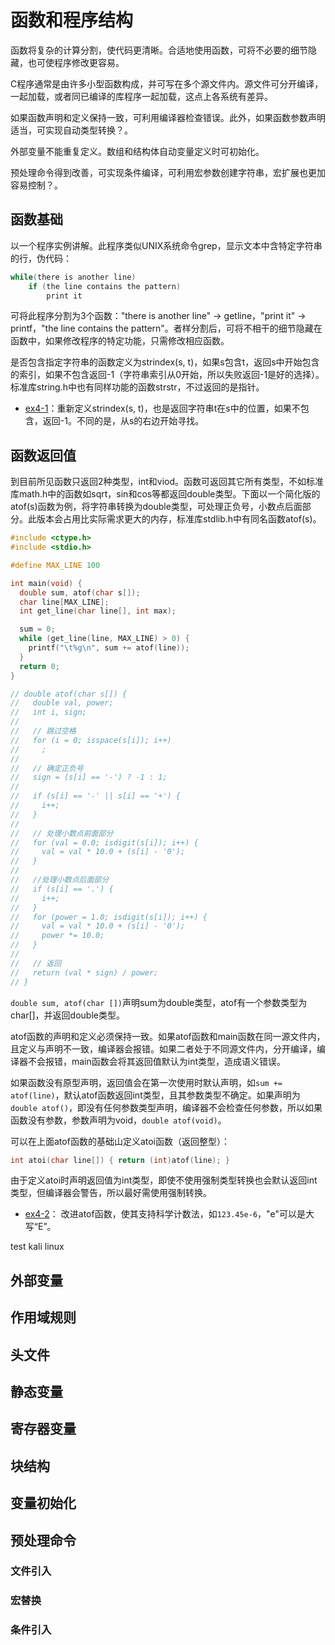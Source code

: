 # 函数和程序结构

函数将复杂的计算分割，使代码更清晰。合适地使用函数，可将不必要的细节隐藏，也可使程序修改更容易。

C程序通常是由许多小型函数构成，并可写在多个源文件内。源文件可分开编译，一起加载，或者同已编译的库程序一起加载，这点上各系统有差异。

如果函数声明和定义保持一致，可利用编译器检查错误。此外，如果函数参数声明适当，可实现自动类型转换？。

外部变量不能重复定义。数组和结构体自动变量定义时可初始化。

预处理命令得到改善，可实现条件编译，可利用宏参数创建字符串，宏扩展也更加容易控制？。

## 函数基础

以一个程序实例讲解。此程序类似UNIX系统命令grep，显示文本中含特定字符串的行，伪代码：

```c
while(there is another line)
    if (the line contains the pattern)
        print it
```

可将此程序分割为3个函数："there is another line" -> getline，"print it" -> printf，"the line contains the pattern"。者样分割后，可将不相干的细节隐藏在函数中，如果修改程序的特定功能，只需修改相应函数。

是否包含指定字符串的函数定义为strindex(s, t)，如果s包含t，返回s中开始包含的索引，如果不包含返回-1（字符串索引从0开始，所以失败返回-1是好的选择）。标准库string.h中也有同样功能的函数strstr，不过返回的是指针。

-   [ex4-1](ex/4-1.c)：重新定义strindex(s, t)，也是返回字符串t在s中的位置，如果不包含，返回-1。不同的是，从s的右边开始寻找。

## 函数返回值

到目前所见函数只返回2种类型，int和viod。函数可返回其它所有类型，不如标准库math.h中的函数如sqrt，sin和cos等都返回double类型。下面以一个简化版的atof(s)函数为例，将字符串转换为double类型，可处理正负号，小数点后面部分。此版本会占用比实际需求更大的内存，标准库stdlib.h中有同名函数atof(s)。

```c
#include <ctype.h>
#include <stdio.h>

#define MAX_LINE 100

int main(void) {
  double sum, atof(char s[]);
  char line[MAX_LINE];
  int get_line(char line[], int max);

  sum = 0;
  while (get_line(line, MAX_LINE) > 0) {
    printf("\t%g\n", sum += atof(line));
  }
  return 0;
}

// double atof(char s[]) {
//   double val, power;
//   int i, sign;
//
//   // 跳过空格
//   for (i = 0; isspace(s[i]); i++)
//     ;
//
//   // 确定正负号
//   sign = (s[i] == '-') ? -1 : 1;
//
//   if (s[i] == '-' || s[i] == '+') {
//     i++;
//   }
//
//   // 处理小数点前面部分
//   for (val = 0.0; isdigit(s[i]); i++) {
//     val = val * 10.0 + (s[i] - '0');
//   }
//
//   //处理小数点后面部分
//   if (s[i] == '.') {
//     i++;
//   }
//   for (power = 1.0; isdigit(s[i]); i++) {
//     val = val * 10.0 + (s[i] - '0');
//     power *= 10.0;
//   }
//
//   // 返回
//   return (val * sign) / power;
// }
```

`double sum, atof(char [])`声明sum为double类型，atof有一个参数类型为char\[]，并返回double类型。

atof函数的声明和定义必须保持一致。如果atof函数和main函数在同一源文件内，且定义与声明不一致，编译器会报错。如果二者处于不同源文件内，分开编译，编译器不会报错，main函数会将其返回值默认为int类型，造成语义错误。

如果函数没有原型声明，返回值会在第一次使用时默认声明，如`sum += atof(line)`，默认atof函数返回int类型，且其参数类型不确定。如果声明为`double atof()`，即没有任何参数类型声明，编译器不会检查任何参数，所以如果函数没有参数，参数声明为void，`double atof(void)`。

可以在上面atof函数的基础山定义atoi函数（返回整型）：

```c
int atoi(char line[]) { return (int)atof(line); }
```

由于定义atoi时声明返回值为int类型，即使不使用强制类型转换也会默认返回int类型，但编译器会警告，所以最好需使用强制转换。

-   [ex4-2](ex/4-2.c)： 改进atof函数，使其支持科学计数法，如`123.45e-6`，"e"可以是大写“E”。

test kali linux
## 外部变量

## 作用域规则

## 头文件

## 静态变量

## 寄存器变量

## 块结构

## 变量初始化

## 预处理命令

### 文件引入

### 宏替换

### 条件引入
